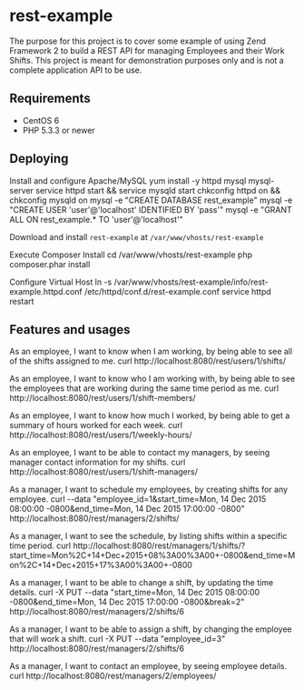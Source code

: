 # rest-example
The purpose for this project is to cover some example of using Zend Framework 2 to build a REST API for managing Employees and their Work Shifts.  This project is meant for demonstration purposes only and is not a complete application API to be use.

## Requirements
* CentOS 6
* PHP 5.3.3 or newer

## Deploying
Install and configure Apache/MySQL
    yum install -y httpd mysql mysql-server
    service httpd start && service mysqld start
    chkconfig httpd on && chkconfig mysqld on
    mysql -e "CREATE DATABASE rest_example"
    mysql -e "CREATE USER 'user'@'localhost' IDENTIFIED BY 'pass'"
    mysql -e "GRANT ALL ON rest_example.* TO 'user'@'localhost'"

Download and install `rest-example` at `/var/www/vhosts/rest-example`

Execute Composer Install
    cd /var/www/vhosts/rest-example
    php composer.phar install
	
Configure Virtual Host
    ln -s /var/www/vhosts/rest-example/info/rest-example.httpd.conf /etc/httpd/conf.d/rest-example.conf
    service httpd restart
	
## Features and usages
As an employee, I want to know when I am working, by being able to see all of the shifts assigned to me.
    curl http://localhost:8080/rest/users/1/shifts/

As an employee, I want to know who I am working with, by being able to see the employees that are working during the same time period as me.
    curl http://localhost:8080/rest/users/1/shift-members/
	
As an employee, I want to know how much I worked, by being able to get a summary of hours worked for each week.
    curl http://localhost:8080/rest/users/1/weekly-hours/
	
As an employee, I want to be able to contact my managers, by seeing manager contact information for my shifts.
    curl http://localhost:8080/rest/users/1/shift-managers/
	
As a manager, I want to schedule my employees, by creating shifts for any employee.
    curl --data "employee_id=1&start_time=Mon, 14 Dec 2015 08:00:00 -0800&end_time=Mon, 14 Dec 2015 17:00:00 -0800" http://localhost:8080/rest/managers/2/shifts/
	
As a manager, I want to see the schedule, by listing shifts within a specific time period.
    curl http://localhost:8080/rest/managers/1/shifts/?start_time=Mon%2C+14+Dec+2015+08%3A00%3A00+-0800&end_time=Mon%2C+14+Dec+2015+17%3A00%3A00+-0800
	
As a manager, I want to be able to change a shift, by updating the time details.
    curl -X PUT --data "start_time=Mon, 14 Dec 2015 08:00:00 -0800&end_time=Mon, 14 Dec 2015 17:00:00 -0800&break=2" http://localhost:8080/rest/managers/2/shifts/6
	
As a manager, I want to be able to assign a shift, by changing the employee that will work a shift.
    curl -X PUT --data "employee_id=3" http://localhost:8080/rest/managers/2/shifts/6
	
As a manager, I want to contact an employee, by seeing employee details.
    curl http://localhost:8080/rest/managers/2/employees/